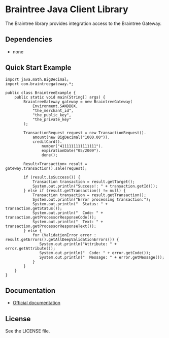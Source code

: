 # Braintree Java Client Library

The Braintree library provides integration access to the Braintree Gateway.

## Dependencies

* none

## Quick Start Example

    import java.math.BigDecimal;
    import com.braintreegateway.*;

    public class BraintreeExample {
        public static void main(String[] args) {
            BraintreeGateway gateway = new BraintreeGateway(
                Environment.SANDBOX,
                "the_merchant_id",
                "the_public_key",
                "the_private_key"
            );

            TransactionRequest request = new TransactionRequest().
                amount(new BigDecimal("1000.00")).
                creditCard().
                    number("4111111111111111").
                    expirationDate("05/2009").
                    done();

            Result<Transaction> result = gateway.transaction().sale(request);

            if (result.isSuccess()) {
                Transaction transaction = result.getTarget();
                System.out.println("Success!: " + transaction.getId());
            } else if (result.getTransaction() != null) {
                Transaction transaction = result.getTransaction();
                System.out.println("Error processing transaction:");
                System.out.println("  Status: " + transaction.getStatus());
                System.out.println("  Code: " + transaction.getProcessorResponseCode());
                System.out.println("  Text: " + transaction.getProcessorResponseText());
            } else {
                for (ValidationError error : result.getErrors().getAllDeepValidationErrors()) {
                   System.out.println("Attribute: " + error.getAttribute());
                   System.out.println("  Code: " + error.getCode());
                   System.out.println("  Message: " + error.getMessage());
                }
            }
        }
    }


## Documentation

 * [Official documentation](http://www.braintreepayments.com/docs/java)

## License

See the LICENSE file.
